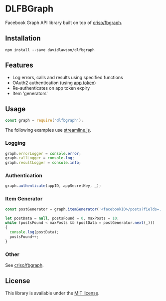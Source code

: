# DLFBGraph

Facebook Graph API library built on top of [criso/fbgraph](https://github.com/criso/fbgraph).

## Installation
```
npm install --save davidlawson/dlfbgraph
```

## Features

* Log errors, calls and results using specified functions
* OAuth2 authentication (using [app token](https://developers.facebook.com/docs/facebook-login/access-tokens#apptokens))
* Re-authenticates on app token expiry
* Item 'generators'

## Usage

```js
const graph = require('dlfbgraph');
``` 

The following examples use [streamline.js](https://github.com/Sage/streamlinejs).

### Logging

```js
graph.errorLogger = console.error;
graph.callLogger = console.log;
graph.resultLogger = console.info;
```

### Authentication

```js
graph.authenticate(appID, appSecretKey, _);
```

### Item Generator

```js
const postGenerator = graph.itemGenerator('<facebookID>/posts?fields=...', _);

let postData = null, postsFound = 0, maxPosts = 10;
while (postsFound < maxPosts && (postData = postGenerator.next(_)))
{
  console.log(postData);
  postsFound++;
}
```

### Other

See [criso/fbgraph](https://github.com/criso/fbgraph).

## License

This library is available under the [MIT license](http://www.opensource.org/licenses/mit-license.php).
